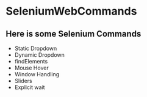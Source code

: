 # SeleniumWebCommands

## Here is some Selenium Commands 

* Static Dropdown
* Dynamic Dropdown
* findElements
* Mouse Hover
* Window Handling 
* Sliders
* Explicit wait